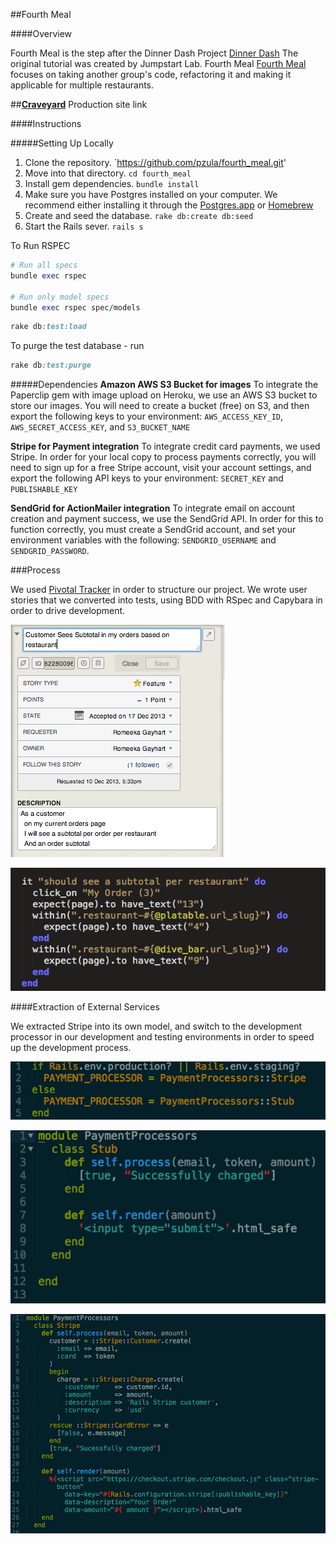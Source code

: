 ##Fourth Meal

####Overview

Fourth Meal is the step after the Dinner Dash Project [Dinner Dash](http://tutorials.jumpstartlab.com/projects/dinner_dash.html)
The original tutorial was created by Jumpstart Lab. Fourth Meal [Fourth Meal](http://tutorials.jumpstartlab.com/projects/fourth_meal.html) focuses on taking another group's code, refactoring it and making it applicable for multiple restaurants. 

##[**Craveyard**](http://craveyard.herokuapp.com) Production site link

####Instructions

#####Setting Up Locally

1. Clone the repository.
  `https://github.com/pzula/fourth_meal.git'
2. Move into that directory.
  `cd fourth_meal`
3. Install gem dependencies.
  `bundle install`
4. Make sure you have Postgres installed on your computer.
   We recommend either installing it through the [Postgres.app](http://postgresapp.com/) or [Homebrew](http://russbrooks.com/2010/11/25/install-postgresql-9-on-os-x)
5. Create and seed the database.
   `rake db:create db:seed`
6. Start the Rails sever.
   `rails s`


To Run RSPEC
```ruby
# Run all specs
bundle exec rspec

# Run only model specs
bundle exec rspec spec/models
```


```ruby
rake db:test:load
```

To purge the test database - run

```ruby
rake db:test:purge
```

#####Dependencies
**Amazon AWS S3 Bucket for images**
To integrate the Paperclip gem with image upload on Heroku, we use an AWS S3 bucket to store our images.
You will need to create a bucket (free) on S3, and then export the following keys to your environment:
`AWS_ACCESS_KEY_ID`, `AWS_SECRET_ACCESS_KEY`, and `S3_BUCKET_NAME`

**Stripe for Payment integration**
To integrate credit card payments, we used Stripe. In order for your local copy to process payments correctly, you will
need to sign up for a free Stripe account, visit your account settings, and export the following API keys to your environment: `SECRET_KEY` and `PUBLISHABLE_KEY`

**SendGrid for ActionMailer integration**
To integrate email on account creation and payment success, we use the SendGrid API.
In order for this to function correctly, you must create a SendGrid account, and set your environment variables with the following: `SENDGRID_USERNAME` and `SENDGRID_PASSWORD`.


###Process

We used [Pivotal Tracker](https://www.pivotaltracker.com/s/projects/949354) in order to structure our project. We wrote user stories that we converted into tests, using BDD with RSpec and Capybara in order to drive development.

![PivotalTracker Screenshot](/demo/story.png)

![RSpec Test](/demo/test.png)


####Extraction of External Services

We extracted Stripe into its own model, and switch to the development processor in our development and testing environments in order to speed up the development process. 

![Payment Processor Initializer](/demo/payment-processor-env.png)

![Stripe Stub](/demo/payment-stub.png)

![Stripe Integration](/demo/payment-stripe.png)

